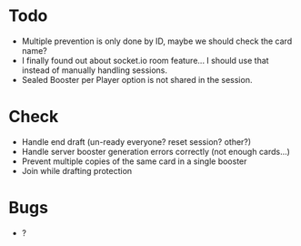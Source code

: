 # Todo
 * Multiple prevention is only done by ID, maybe we should check the card name?
 * I finally found out about socket.io room feature... I should use that instead of manually handling sessions.
 * Sealed Booster per Player option is not shared in the session.
 
# Check
 * Handle end draft (un-ready everyone? reset session? other?)
 * Handle server booster generation errors correctly (not enough cards...)
 * Prevent multiple copies of the same card in a single booster
 * Join while drafting protection
 
# Bugs
 * ?